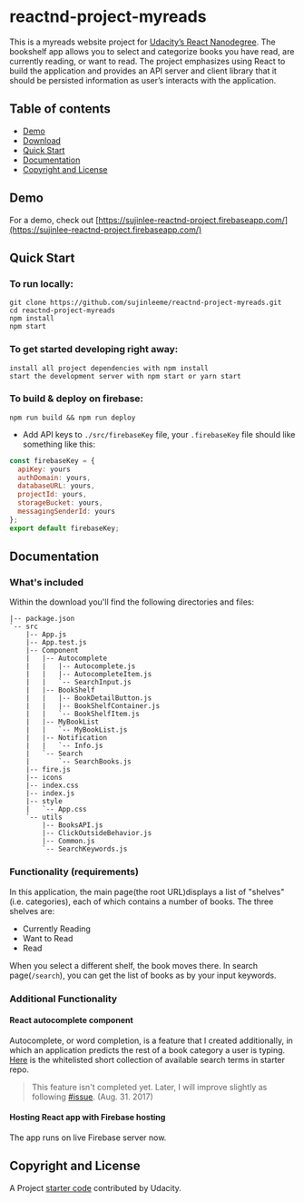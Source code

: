 # reactnd-project-myreads

This is a myreads website project for [Udacity’s React Nanodegree](https://www.udacity.com/course/react-nanodegree--nd019). The bookshelf app allows you to select and categorize books you have read, are currently reading, or want to read. The project emphasizes using React to build the application and provides an API server and client library that it should be persisted information as user’s interacts with the application.

## Table of contents
- [Demo](#demo)
- [Download](#download)
- [Quick Start](#quick-start)
- [Documentation](#documentation)
- [Copyright and License](#copyright-and-license)

## Demo
For a demo, check out [https://sujinlee-reactnd-project.firebaseapp.com/](https://sujinlee-reactnd-project.firebaseapp.com/)

## Quick Start
### To run locally:
```
git clone https://github.com/sujinleeme/reactnd-project-myreads.git
cd reactnd-project-myreads
npm install
npm start
```

### To get started developing right away:
```
install all project dependencies with npm install
start the development server with npm start or yarn start
```

### To build & deploy on firebase:
```
npm run build && npm run deploy
```

* Add API keys to `./src/firebaseKey` file, your `.firebaseKey` file should like something like this:

```javascript
const firebaseKey = {
  apiKey: yours
  authDomain: yours,
  databaseURL: yours,
  projectId: yours,
  storageBucket: yours,
  messagingSenderId: yours
};
export default firebaseKey;
```

## Documentation
### What's included
Within the download you'll find the following directories and files:
```
|-- package.json
`-- src
    |-- App.js
    |-- App.test.js
    |-- Component
    |   |-- Autocomplete
    |   |   |-- Autocomplete.js
    |   |   |-- AutocompleteItem.js
    |   |   `-- SearchInput.js    
    |   |-- BookShelf
    |   |   |-- BookDetailButton.js
    |   |   |-- BookShelfContainer.js
    |   |   `-- BookShelfItem.js
    |   |-- MyBookList
    |   |   `-- MyBookList.js
    |   |-- Notification
    |   |   `-- Info.js
    |   `-- Search
    |       `-- SearchBooks.js
    |-- fire.js 
    |-- icons
    |-- index.css
    |-- index.js
    |-- style
    |   `-- App.css
    `-- utils
        |-- BooksAPI.js
        |-- ClickOutsideBehavior.js
        |-- Common.js
        `-- SearchKeywords.js

```
### Functionality (requirements)
In this application, the main page(the root URL)displays a list of "shelves" (i.e. categories), each of which contains a number of books. The three shelves are:

* Currently Reading
* Want to Read
* Read

When you select a different shelf, the book moves there.
In search page(`/search`), you can get the list of books as by your input keywords.

### Additional Functionality
#### React autocomplete component
 Autocomplete, or word completion, is a feature that I created additionally, in which an application predicts the rest of a book category a user is typing. [Here](https://github.com/udacity/reactnd-project-myreads-starter/blob/master/SEARCH_TERMS.md) is the whitelisted short collection of available search terms in starter repo.
> This feature isn't completed yet. Later, I will improve slightly as following [#issue](https://github.com/sujinleeme/reactnd-project-myreads/issues/5). (Aug. 31. 2017)

####  Hosting React app with Firebase hosting
 The app runs on live Firebase server now.

## Copyright and License 
A Project [starter code](https://github.com/udacity/reactnd-project-myreads-starter) contributed by Udacity.

